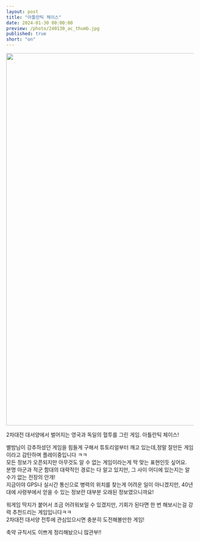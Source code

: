 ```yaml
---
layout: post
title: "아틀란틱 체이스"
date: 2024-01-30 00:00:00
preview: /photo/240130_ac_thumb.jpg
published: true
short: "on"
---
```


<img src="/photo/240130_ac.jpg" width="1000">

2차대전 대서양에서 벌어지는 영국과 독일의 혈투를 그린 게임. 아틀란틱 체이스!<br>

별밤님이 강추하셨던 게임을 힘들게 구해서 튜토리얼부터 깨고 있는데,정말 잘만든 게임이라고 감탄하며 플레이중입니다 ㅋㅋ<br>
모든 정보가 오픈되지만 아무것도 알 수 없는 게임이라는게 딱 맞는 표현인듯 싶어요.<br>
분명 아군과 적군 함대의 대략적인 경로는 다 알고 있지만, 그 사이 어디에 있는지는 알 수가 없는 전장의 안개!<br>
지금이야 GPS나 실시간 통신으로 병력의 위치를 찾는게 어려운 일이 아니겠지만, 40년대에 사령부에서 얻을 수 있는 정보란 대부분 오래된 정보였으니까요!<br>

워게임 딱지가 붙어서 조금 어려워보일 수 있겠지만, 기회가 된다면 한 번 해보시는걸 강력 추천드리는 게임입니다ㅋㅋ<br>
2차대전 대서양 전투에 관심있으시면 충분히 도전해볼만한 게임!<br>

축약 규칙서도 이쁘게 정리해놨으니 많관부!!




